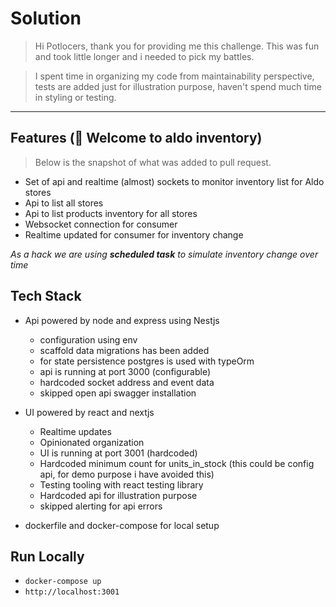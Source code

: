 # Solution
> Hi Potlocers, thank you for providing me this challenge. This was fun and took little longer and i needed to pick my battles.

> I spent time in organizing my code from maintainability perspective, tests are added just for illustration purpose, haven't spend much time in styling or testing.
___

## Features (👋 Welcome to aldo inventory)
> Below is the snapshot of what was added to pull request.

* Set of api and realtime (almost) sockets to monitor inventory list for Aldo stores
* Api to list all stores
* Api to list products inventory for all stores
* Websocket connection for consumer
* Realtime updated for consumer for inventory change

*As a hack we are using **scheduled task** to simulate inventory change over time*

## Tech Stack

* Api powered by node and express using Nestjs
    * configuration using env
    * scaffold data migrations has been added
    * for state persistence postgres is used with typeOrm
    * api is running at port 3000 (configurable)
    * hardcoded socket address and event data
    * skipped open api swagger installation

* UI powered by react and nextjs
    * Realtime updates
    * Opinionated organization
    * UI is running at port 3001 (hardcoded)
    * Hardcoded minimum count for units_in_stock (this could be config api, for demo purpose i have avoided this)
    * Testing tooling with react testing library
    * Hardcoded api for illustration purpose
    * skipped alerting for api errors

* dockerfile and docker-compose for local setup

## Run Locally

* ``` docker-compose up ```
* ``` http://localhost:3001 ```
